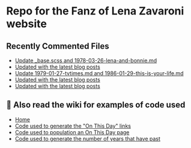 # Repo for the Fanz of Lena Zavaroni website

## Recently Commented Files
<!-- BLOG-POST-LIST:START -->
- [Update _base.scss and 1978-03-26-lena-and-bonnie.md](https://github.com/FanzOfLenaZavaroni/fanzoflenazavaroni.github.io/commit/84c0ca236e24f1dfa3500ba684d4516778c4eb5e)
- [Updated with the latest blog posts](https://github.com/FanzOfLenaZavaroni/fanzoflenazavaroni.github.io/commit/b1002e410dfddf6caa540d5d9a06cbedd50c4244)
- [Update 1979-01-27-tvtimes.md and 1986-01-29-this-is-your-life.md](https://github.com/FanzOfLenaZavaroni/fanzoflenazavaroni.github.io/commit/66ddf282e9d9bce5978a7419c516df922af2c8a4)
- [Updated with the latest blog posts](https://github.com/FanzOfLenaZavaroni/fanzoflenazavaroni.github.io/commit/525c7021f4cca872a81890bdd9a78edbfc01b88f)
- [Updated with the latest blog posts](https://github.com/FanzOfLenaZavaroni/fanzoflenazavaroni.github.io/commit/d79d149d21c281d4b9198064089f62230f200443)
<!-- BLOG-POST-LIST:END -->

## :notebook: Also read the wiki for examples of code used
* [Home](https://github.com/FanzOfLenaZavaroni/fanzoflenazavaroni.github.io/wiki)
* [Code used to generate the "On This Day" links](https://github.com/FanzOfLenaZavaroni/fanzoflenazavaroni.github.io/wiki/On-This-Day-Code)
* [Code used to population an On This Day page](https://github.com/FanzOfLenaZavaroni/fanzoflenazavaroni.github.io/wiki/Code-used-to-population-an-On-This-Day-page)
* [Code used to generate the number of years that have past](https://github.com/FanzOfLenaZavaroni/fanzoflenazavaroni.github.io/wiki/Number-of-years-gone-by-code)
